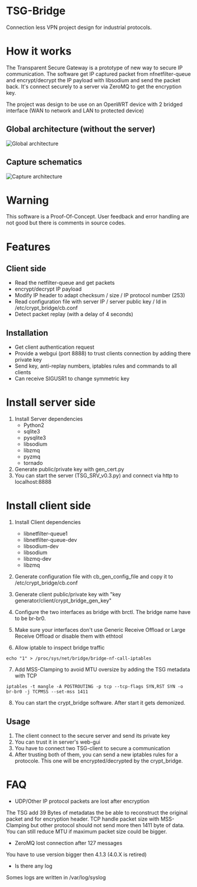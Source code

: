 # TSG-Bridge
Connection less VPN project design for industrial protocols. 

# How it works
The Transparent Secure Gateway is a prototype of new way to secure IP communication. 
The software get IP captured packet from nfnetfilter-queue and encrypt/decrypt the IP payload with libsodium and send the packet back. 
It's connect securely to a server via ZeroMQ to get the encryption key.

The project was design to be use on an OpenWRT device with 2 bridged interface (WAN to network and LAN to protected device)
## Global architecture (without the server)
![Global architecture](http://i.imgur.com/DAPfn9P.png)
## Capture schematics
![Capture architecture](http://i.imgur.com/wqkksF1.png)

# Warning 
This software is a Proof-Of-Concept. User feedback and error handling are not good but there is comments in source codes. 

# Features
## Client side
* Read the netfilter-queue and get packets
* encrypt/decrypt IP payload
* Modify IP header to adapt checksum / size / IP protocol number (253)
* Read configuration file with server IP / server public key / Id in /etc/crypt_bridge/cb.conf
* Detect packet replay (with a delay of 4 seconds)



## Installation
* Get client authentication request
* Provide a webgui (port 8888) to trust clients connection by adding there private key
* Send key, anti-replay numbers, iptables rules and commands to all clients
* Can receive SIGUSR1 to change symmetric key

# Install server side

1. Install Server dependencies
	* Python2
	* sqlite3
	* pysqlite3
	* libsodium
	* libzmq
	* pyzmq
	* tornado
2. Generate public/private key with gen_cert.py
3. You can start the server (TSG_SRV_v0.3.py) and connect via http to localhost:8888

# Install client side
1. Install Client dependencies
	* libnetfilter-queue1
	* libnetfilter-queue-dev
	* libsodium-dev
	* libsodium
	* libzmq-dev
	* libzmq


2. Generate configuration file with cb_gen_config_file and copy it to /etc/crypt_bridge/cb.conf
3. Generate client public/private key with "key generator/client/crypt_bridge_gen_key"
4. Configure the two interfaces as bridge with brctl. The bridge name have to be br-br0.
5. Make sure your interfaces don't use Generic Receive Offload or Large Receive Offload or disable them with ethtool
6. Allow iptable to inspect bridge traffic
```
echo "1" > /proc/sys/net/bridge/bridge-nf-call-iptables 
```
7. Add MSS-Clamping to avoid MTU oversize by adding the TSG metadata with TCP
```
iptables -t mangle -A POSTROUTING -p tcp --tcp-flags SYN,RST SYN -o br-br0 -j TCPMSS --set-mss 1411
```
8. You can start the crypt_bridge software. After start it gets demonized. 

## Usage
1. The client connect to the secure server and send its private key
2. You can trust it in server's web-gui
3. You have to connect  two TSG-client to secure a communication
3. After trusting both of them, you can send a new iptables rules for a protocole. This one will be encrypted/decrypted by the crypt_bridge.

# FAQ
* UDP/Other IP protocol packets are lost after encryption

The TSG add 39 Bytes of metadatas the be able to reconstruct the original packet and for encryption header. 
TCP handle packet size with MSS-Clamping but other protocol should not send more then 1411 byte of data.
You can still reduce MTU if maximum packet size could be bigger.

* ZeroMQ lost connection after 127 messages

You have to use version bigger then 4.1.3 (4.0.X is retired)


* Is there any log 

Somes logs are written in /var/log/syslog




